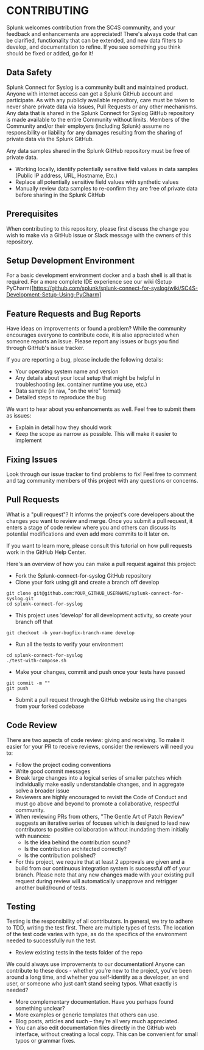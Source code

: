 # CONTRIBUTING

Splunk welcomes contribution from the SC4S community, and your feedback and enhancements are appreciated! There's always code that can be clarified, functionality that can be extended, and new data filters to develop, and documentation to refine. If you see something you think should be fixed or added, go for it!

## Data Safety
 
Splunk Connect for Syslog is a community built and maintained product. Anyone with internet access can get a Splunk GitHub account and participate. As with any publicly available repository, care must be taken to never share private data via Issues, Pull Requests or any other mechanisms. Any data that is shared in the Splunk Connect for Syslog GitHub repository is made available to the entire Community without limits. Members of the Community and/or their employers (including Splunk) assume no responsibility or liability for any damages resulting from the sharing of private data via the Splunk GitHub.
 
Any data samples shared in the Splunk GitHub repository must be free of private data.
* Working locally, identify potentially sensitive field values in data samples (Public IP address, URL, Hostname, Etc.)
* Replace all potentially sensitive field values with synthetic values
* Manually review data samples to re-confirm they are free of private data before sharing in the Splunk GitHub

## Prerequisites

When contributing to this repository, please first discuss the change you wish to make via a GitHub issue or Slack message with the owners of this repository.

## Setup Development Environment

For a basic development environment docker and a bash shell is all that is required. For a more complete IDE experience see our wiki (Setup PyCharm)[https://github.com/splunk/splunk-connect-for-syslog/wiki/SC4S-Development-Setup-Using-PyCharm] 

## Feature Requests and Bug Reports

Have ideas on improvements or found a problem? While the community encourages everyone to contribute code, it is also appreciated when someone reports an issue. Please report any issues or bugs you find through GitHub's issue tracker.

If you are reporting a bug, please include the following details:

* Your operating system name and version
* Any details about your local setup that might be helpful in troubleshooting (ex. container runtime you use, etc.)
* Data sample (in raw, "on the wire" format)
* Detailed steps to reproduce the bug

We want to hear about you enhancements as well. Feel free to submit them as issues:

* Explain in detail how they should work
* Keep the scope as narrow as possible. This will make it easier to implement

## Fixing Issues

Look through our issue tracker to find problems to fix! Feel free to comment and tag community members of this project with any questions or concerns.

## Pull Requests

What is a "pull request"? It informs the project's core developers about the changes you want to review and merge. Once you submit a pull request, it enters a stage of code review where you and others can discuss its potential modifications and even add more commits to it later on.

If you want to learn more, please consult this tutorial on how pull requests work in the GitHub Help Center.

Here's an overview of how you can make a pull request against this project:

* Fork the Splunk-connect-for-syslog GitHub repository
* Clone your fork using git and create a branch off develop
```
git clone git@github.com:YOUR_GITHUB_USERNAME/splunk-connect-for-syslog.git
cd splunk-connect-for-syslog
```
* This project uses 'develop' for all development activity, so create your branch off that
```
git checkout -b your-bugfix-branch-name develop
```
* Run all the tests to verify your environment
```
cd splunk-connect-for-syslog
./test-with-compose.sh
```
* Make your changes, commit and push once your tests have passed
```
git commit -m ""
git push
```
* Submit a pull request through the GitHub website using the changes from your forked codebase

## Code Review

There are two aspects of code review: giving and receiving.
To make it easier for your PR to receive reviews, consider the reviewers will need you to:

* Follow the project coding conventions
* Write good commit messages
* Break large changes into a logical series of smaller patches which individually make easily understandable changes, and in aggregate solve a broader issue
* Reviewers are highly encouraged to revisit the Code of Conduct and must go above and beyond to promote a collaborative, respectful community.
* When reviewing PRs from others, "The Gentle Art of Patch Review" suggests an iterative series of focuses which is designed to lead new contributors to positive collaboration without inundating them initially with nuances:
    * Is the idea behind the contribution sound?
    * Is the contribution architected correctly?
    * Is the contribution polished?
* For this project, we require that at least 2 approvals are given and a build from our continuous integration system is successful off of your branch. Please note that any new changes made with your existing pull request during review will automatically unapprove and retrigger another build/round of tests.

## Testing

Testing is the responsibility of all contributors. In general, we try to adhere to TDD, writing the test first.
There are multiple types of tests. The location of the test code varies with type, as do the specifics of the environment needed to successfully run the test.

* Review existing tests in the tests folder of the repo

We could always use improvements to our documentation! Anyone can contribute to these docs - whether you’re new to the project, you’ve been around a long time, and whether you self-identify as a developer, an end user, or someone who just can’t stand seeing typos. What exactly is needed?

* More complementary documentation. Have you perhaps found something unclear?
* More examples or generic templates that others can use.
* Blog posts, articles and such – they’re all very much appreciated.
* You can also edit documentation files directly in the GitHub web interface, without creating a local copy. This can be convenient for small typos or grammar fixes.
